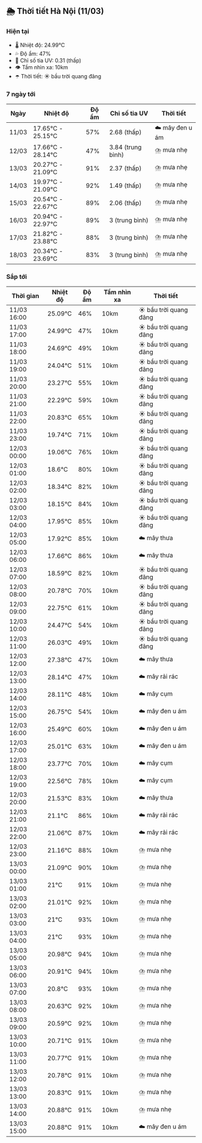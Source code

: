 ## 🌦️ Thời tiết Hà Nội (11/03)

### Hiện tại

- 🌡️ Nhiệt độ: 24.99℃
- 💦 Độ ẩm: 47%
- 🌟 Chỉ số tia UV: 0.31 (thấp)
- 👁️ Tầm nhìn xa: 10km
- ☂️ Thời tiết: ☀️ bầu trời quang đãng

### 7 ngày tới

| Ngày | Nhiệt độ | Độ ẩm | Chỉ số tia UV | Thời tiết |
| --- | --- | --- | --- | --- |
| 11/03 | 17.65℃ - 25.15℃ | 57% | 2.68 (thấp) | ☁️ mây đen u ám |
| 12/03 | 17.66℃ - 28.14℃ | 47% | 3.84 (trung bình) | ⛈️ mưa nhẹ |
| 13/03 | 20.27℃ - 21.09℃ | 91% | 2.37 (thấp) | ⛈️ mưa nhẹ |
| 14/03 | 19.97℃ - 21.09℃ | 92% | 1.49 (thấp) | ⛈️ mưa nhẹ |
| 15/03 | 20.54℃ - 22.67℃ | 89% | 2.06 (thấp) | ⛈️ mưa nhẹ |
| 16/03 | 20.94℃ - 22.97℃ | 89% | 3 (trung bình) | ⛈️ mưa nhẹ |
| 17/03 | 21.82℃ - 23.88℃ | 88% | 3 (trung bình) | ⛈️ mưa nhẹ |
| 18/03 | 20.34℃ - 23.69℃ | 83% | 3 (trung bình) | ⛈️ mưa nhẹ |

### Sắp tới

| Thời gian | Nhiệt độ | Độ ẩm | Tầm nhìn xa | Thời tiết |
| --- | --- | --- | --- | --- |
| 11/03 16:00 | 25.09℃ | 46% | 10km | ☀️ bầu trời quang đãng |
| 11/03 17:00 | 24.99℃ | 47% | 10km | ☀️ bầu trời quang đãng |
| 11/03 18:00 | 24.69℃ | 49% | 10km | ☀️ bầu trời quang đãng |
| 11/03 19:00 | 24.04℃ | 51% | 10km | ☀️ bầu trời quang đãng |
| 11/03 20:00 | 23.27℃ | 55% | 10km | ☀️ bầu trời quang đãng |
| 11/03 21:00 | 22.29℃ | 59% | 10km | ☀️ bầu trời quang đãng |
| 11/03 22:00 | 20.83℃ | 65% | 10km | ☀️ bầu trời quang đãng |
| 11/03 23:00 | 19.74℃ | 71% | 10km | ☀️ bầu trời quang đãng |
| 12/03 00:00 | 19.06℃ | 76% | 10km | ☀️ bầu trời quang đãng |
| 12/03 01:00 | 18.6℃ | 80% | 10km | ☀️ bầu trời quang đãng |
| 12/03 02:00 | 18.34℃ | 82% | 10km | ☀️ bầu trời quang đãng |
| 12/03 03:00 | 18.15℃ | 84% | 10km | ☀️ bầu trời quang đãng |
| 12/03 04:00 | 17.95℃ | 85% | 10km | ☀️ bầu trời quang đãng |
| 12/03 05:00 | 17.92℃ | 85% | 10km | ☁️ mây thưa |
| 12/03 06:00 | 17.66℃ | 86% | 10km | ☁️ mây thưa |
| 12/03 07:00 | 18.59℃ | 82% | 10km | ☀️ bầu trời quang đãng |
| 12/03 08:00 | 20.78℃ | 70% | 10km | ☀️ bầu trời quang đãng |
| 12/03 09:00 | 22.75℃ | 61% | 10km | ☀️ bầu trời quang đãng |
| 12/03 10:00 | 24.47℃ | 54% | 10km | ☀️ bầu trời quang đãng |
| 12/03 11:00 | 26.03℃ | 49% | 10km | ☀️ bầu trời quang đãng |
| 12/03 12:00 | 27.38℃ | 47% | 10km | ☁️ mây thưa |
| 12/03 13:00 | 28.14℃ | 47% | 10km | ☁️ mây rải rác |
| 12/03 14:00 | 28.11℃ | 48% | 10km | ☁️ mây cụm |
| 12/03 15:00 | 26.75℃ | 54% | 10km | ☁️ mây đen u ám |
| 12/03 16:00 | 25.49℃ | 60% | 10km | ☁️ mây đen u ám |
| 12/03 17:00 | 25.01℃ | 63% | 10km | ☁️ mây đen u ám |
| 12/03 18:00 | 23.77℃ | 70% | 10km | ☁️ mây cụm |
| 12/03 19:00 | 22.56℃ | 78% | 10km | ☁️ mây cụm |
| 12/03 20:00 | 21.53℃ | 83% | 10km | ☁️ mây thưa |
| 12/03 21:00 | 21.1℃ | 86% | 10km | ☁️ mây rải rác |
| 12/03 22:00 | 21.06℃ | 87% | 10km | ☁️ mây rải rác |
| 12/03 23:00 | 21.16℃ | 88% | 10km | ⛈️ mưa nhẹ |
| 13/03 00:00 | 21.09℃ | 90% | 10km | ⛈️ mưa nhẹ |
| 13/03 01:00 | 21℃ | 91% | 10km | ⛈️ mưa nhẹ |
| 13/03 02:00 | 21.01℃ | 92% | 10km | ⛈️ mưa nhẹ |
| 13/03 03:00 | 21℃ | 93% | 10km | ⛈️ mưa nhẹ |
| 13/03 04:00 | 21℃ | 93% | 10km | ⛈️ mưa nhẹ |
| 13/03 05:00 | 20.98℃ | 94% | 10km | ⛈️ mưa nhẹ |
| 13/03 06:00 | 20.91℃ | 94% | 10km | ⛈️ mưa nhẹ |
| 13/03 07:00 | 20.8℃ | 93% | 10km | ⛈️ mưa nhẹ |
| 13/03 08:00 | 20.63℃ | 92% | 10km | ⛈️ mưa nhẹ |
| 13/03 09:00 | 20.59℃ | 92% | 10km | ⛈️ mưa nhẹ |
| 13/03 10:00 | 20.71℃ | 91% | 10km | ⛈️ mưa nhẹ |
| 13/03 11:00 | 20.77℃ | 91% | 10km | ⛈️ mưa nhẹ |
| 13/03 12:00 | 20.78℃ | 91% | 10km | ⛈️ mưa nhẹ |
| 13/03 13:00 | 20.83℃ | 91% | 10km | ⛈️ mưa nhẹ |
| 13/03 14:00 | 20.88℃ | 91% | 10km | ⛈️ mưa nhẹ |
| 13/03 15:00 | 20.88℃ | 91% | 10km | ☁️ mây đen u ám |
